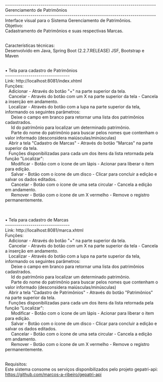 <br>-----------------------------------------------------------------------------
<br>Gerenciamento de Patrimônios
<br>-----------------------------------------------------------------------------
<br>Interface visual para o Sistema Gerenciamento de Patrimônios.
<br>Objetivo:
<br>Cadastramento de Patrimônios e suas respectivas Marcas.
<br>

<br>Características técnicas:
<br>Desenvolvido em Java, Spring Boot (2.2.7.RELEASE) JSF, Bootstrap e Maven
<br>

<br>• Tela para cadastro de Patrimônios
<br>---------------------------------
<br>Link: http://localhost:8081/index.xhtml
<br>Funções:
<br>&nbsp;&nbsp; Adicionar - Através do botão "+" na parte superior da tela.
<br>&nbsp;&nbsp; Cancelar - Através do botão com um X na parte superior da tela - Cancela a inserção em andamento.
<br>&nbsp;&nbsp; Localizar - Através do botão com a lupa na parte superior da tela, informando os seguintes parâmetros:
<br>&nbsp;&nbsp;&nbsp;&nbsp; Deixe o campo em branco para retornar uma lista dos patrimônios cadastrados.
<br>&nbsp;&nbsp;&nbsp;&nbsp; Id do patrímônio para localizar um determinado patrimônio.
<br>&nbsp;&nbsp;&nbsp;&nbsp; Parte do nome do patrimônio para buscar pelos nomes que contenham o valor informado (desconsidera maiúsculas/minúsculas)
<br>&nbsp;&nbsp; Abrir a tela "Cadastro de Marcas" - Através do botão "Marcas" na parte superior da tela.
<br>&nbsp;&nbsp; Funçôes disponibilizadas para cada um dos itens da lista retornada pela função "Localizar":
<br>&nbsp;&nbsp;&nbsp;&nbsp; Modificar - Botão com o ícone de um lápis - Acionar para liberar o item para edição.
<br>&nbsp;&nbsp;&nbsp;&nbsp; Salvar - Botão com o ícone de um disco - Clicar para concluir a edição e salvar os dados editados.
<br>&nbsp;&nbsp;&nbsp;&nbsp; Cancelar - Botão com o ícone de uma seta circular - Cancela a edição em andamento.
<br>&nbsp;&nbsp;&nbsp;&nbsp; Remover - Botão com o ícone de um X vermelho - Remove o registro permanentemente.
<br>
<br>

<br>• Tela para cadastro de Marcas
<br>---------------------------------
<br>Link: http://localhost:8081/marca.xhtml
<br>Funções:
<br>&nbsp;&nbsp; Adicionar - Através do botão "+" na parte superior da tela.
<br>&nbsp;&nbsp; Cancelar - Através do botão com um X na parte superior da tela - Cancela a inserção em andamento.
<br>&nbsp;&nbsp; Localizar - Através do botão com a lupa na parte superior da tela, informando os seguintes parâmetros:
<br>&nbsp;&nbsp; &nbsp;&nbsp;Deixe o campo em branco para retornar uma lista dos patrimônios cadastrados.
<br>&nbsp;&nbsp; &nbsp;&nbsp;Id do patrímônio para localizar um determinado patrimônio.
<br>&nbsp;&nbsp; &nbsp;&nbsp;Parte do nome do patrimônio para buscar pelos nomes que contenham o valor informado (desconsidera maiúsculas/minúsculas)
<br>&nbsp;&nbsp; Abrir a tela "Cadastro de Patrimônios" - Através do botão "Patrimônios" na parte superior da tela.
<br>&nbsp;&nbsp; Funçôes disponibilizadas para cada um dos itens da lista retornada pela função "Localizar":
<br>&nbsp;&nbsp;&nbsp;&nbsp; Modificar - Botão com o ícone de um lápis - Acionar para liberar o item para edição.
<br>&nbsp;&nbsp;&nbsp;&nbsp; Salvar - Botão com o ícone de um disco - Clicar para concluir a edição e salvar os dados editados.
<br>&nbsp;&nbsp;&nbsp;&nbsp; Cancelar - Botão com o ícone de uma seta circular - Cancela a edição em andamento.
<br>&nbsp;&nbsp;&nbsp;&nbsp; Remover - Botão com o ícone de um X vermelho - Remove o registro permanentemente.
<br>

<br>Requisitos:
<br>Este sistema consome os serviços disponibilizados pelo projeto gepatri-api:
<br>https://github.com/marcos-a-ribeiro/gepatri-api
